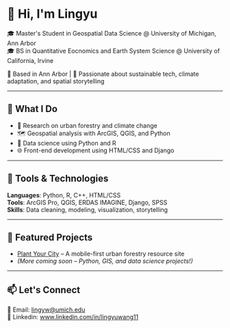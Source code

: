 # 👋 Hi, I'm Lingyu

🎓 Master's Student in Geospatial Data Science  @ University of Michigan, Ann Arbor  
🎓 BS in Quantitative Eocnomics and Earth System Science @ University of California, Irvine

📍 Based in Ann Arbor | 🌱 Passionate about sustainable tech, climate adaptation, and spatial storytelling

---

## 💼 What I Do
- 🔬 Research on urban forestry and climate change
- 🗺️ Geospatial analysis with ArcGIS, QGIS, and Python
- 🧪 Data science using Python and R
- 🌐 Front-end development using HTML/CSS and Django

---

## 🧰 Tools & Technologies
**Languages**: Python, R, C++, HTML/CSS  
**Tools**: ArcGIS Pro, QGIS, ERDAS IMAGINE, Django, SPSS  
**Skills**: Data cleaning, modeling, visualization, storytelling

---

## 🌟 Featured Projects
- [Plant Your City](https://github.com/lingyw3/plant-your-city) – A mobile-first urban forestry resource site
- *(More coming soon – Python, GIS, and data science projects!)*

---

## 📫 Let's Connect
📧 Email: lingyw@umich.edu  
🔗 Linkedin: www.linkedin.com/in/lingyuwang11


